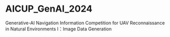 # AICUP_GenAI_2024
Generative-AI Navigation Information Competition for UAV Reconnaissance in Natural Environments I：Image Data Generation
